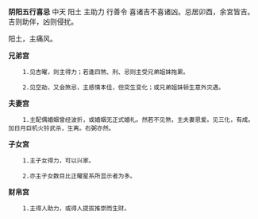 **阴阳五行喜忌**
中天 阳土 主助力 行善令
喜诸吉不喜诸凶。忌居卯酉，余宮皆吉。
吉则助伴，凶则侵扰。

阳土，主痛风。

**兄弟宫**
```
    1.见吉曜，则主得力；若逢四煞、刑、忌则主受兄弟姐妹拖累。

    2.见空劫，又会煞忌，主感情本佳，但突生变化；或兄弟姐妹顿生意外灾遇。
```

**夫妻宫**
```
    1.主配偶婚姻曾经波折，或婚姻无正式婚礼。然若不见煞，主夫妻恩爱。见三化，有成。加日月巨机火铃武杀，生离。右弼亦然。
```

**子女宫**
```
    1.主子女得力，可以兴家。

    2.亦主子女数目比正曜星系所显示者为多。
```

**财帛宫**
```
    1.主得人助力，或得人提拔推崇而生财。
```